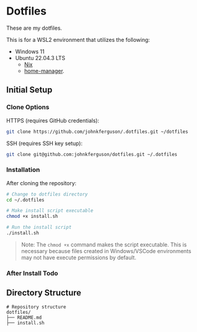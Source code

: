 # Dotfiles

These are my dotfiles.

This is for a WSL2 environment that utilizes the following:

* Windows 11
* Ubuntu 22.04.3 LTS
   * [Nix][nixos.org]
   * [home-manager][home-manager manual].

## Initial Setup

### Clone Options

HTTPS (requires GitHub credentials):
```bash
git clone https://github.com/johnkferguson/.dotfiles.git ~/dotfiles
```

SSH (requires SSH key setup):
```bash
git clone git@github.com:johnkferguson/dotfiles.git ~/.dotfiles
```

### Installation

After cloning the repository:
```bash
# Change to dotfiles directory
cd ~/.dotfiles

# Make install script executable
chmod +x install.sh

# Run the install script
./install.sh
```

> Note: The `chmod +x` command makes the script executable. This is necessary because files created in Windows/VSCode environments may not have execute permissions by default.

### After Install Todo

## Directory Structure

```
# Repository structure
dotfiles/
├── README.md
├── install.sh
```

[nixos.org]: https://nixos.org/
[home-manager manual]: https://nix-community.github.io/home-manager/
